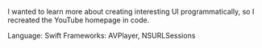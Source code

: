 I wanted to learn more about creating interesting UI programmatically, so I recreated the YouTube homepage in code.

Language: Swift
Frameworks: AVPlayer, NSURLSessions

